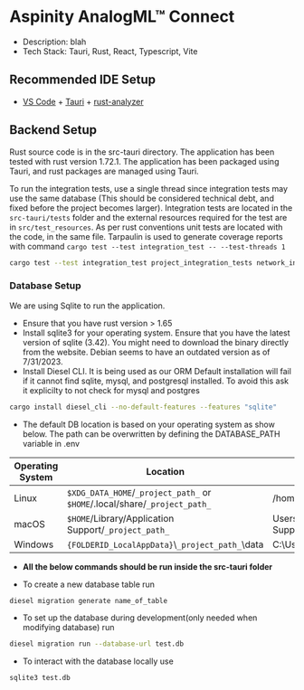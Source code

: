 # Aspinity AnalogML™ Connect

- Description: blah
- Tech Stack: Tauri, Rust, React, Typescript, Vite

## Recommended IDE Setup

- [VS Code](https://code.visualstudio.com/) + [Tauri](https://marketplace.visualstudio.com/items?itemName=tauri-apps.tauri-vscode) + [rust-analyzer](https://marketplace.visualstudio.com/items?itemName=rust-lang.rust-analyzer)

## Backend Setup

Rust source code is in the src-tauri directory. The application has been tested with rust version 1.72.1.
The application has been packaged using Tauri, and rust packages are managed using Tauri.

To run the integration tests, use a single thread since integration tests may use the same database (This should be considered technical debt, and fixed before the project becomes larger).
Integration tests are located in the ```src-tauri/tests``` folder and the external resources required for the test are in ```src/test_resources```. As per rust conventions unit tests are located with the code, in the same file.
Tarpaulin is used to generate coverage reports with command ```cargo test --test integration_test -- --test-threads 1```

```bash
cargo test --test integration_test project_integration_tests network_integration_test -- --test-threads 1
```

### Database Setup

We are using Sqlite to run the application.

- Ensure that you have rust version > 1.65
- Install sqlite3 for your operating system. Ensure that you have the latest version of sqlite (3.42). You might need to download the binary directly from the website. Debian seems to have an outdated version as of 7/31/2023.
- Install Diesel CLI. It is being used as our ORM Default installation will fail if it cannot find sqlite, mysql, and postgresql installed. To avoid this ask it explicilty to not check for mysql and postgres

```bash
cargo install diesel_cli --no-default-features --features "sqlite"
```

- The default DB location is based on your operating system as show below. The path can be overwritten by defining the DATABASE_PATH variable in .env

| Operating System | Location                                                                   | Example                                                           |   |   |
|------------------|----------------------------------------------------------------------------|-------------------------------------------------------------------|---|---|
| Linux            | `$XDG_DATA_HOME`/`_project_path_` or `$HOME`/.local/share/`_project_path_` | /home/gaurav/.local/share/aml_connect                             |   |   |
| macOS            | `$HOME`/Library/Application Support/`_project_path_`                       | Users/Gaurav/Library/Application Support/com.aspinity.aml_connect |   |   |
| Windows          | `{FOLDERID_LocalAppData}`\\`_project_path_`\\data                          | C:\Users\Gaurav\AppData\Local\Aspinity\Aml_Connect\data           |   |   |

- **All the below commands should be run inside the src-tauri folder**

- To create a new database table run

```bash
diesel migration generate name_of_table
```

- To set up the database during development(only needed when modifying database) run

```bash
diesel migration run --database-url test.db
```

- To interact with the database locally use

```bash
sqlite3 test.db
```